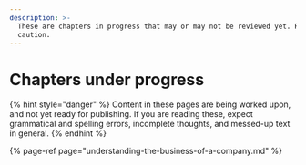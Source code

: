 ```yaml
---
description: >-
  These are chapters in progress that may or may not be reviewed yet. Read with
  caution.
---
```


# Chapters under progress

{% hint style="danger" %}
Content in these pages are being worked upon, and not yet ready for publishing. If you are reading these, expect grammatical and spelling errors, incomplete thoughts, and messed-up text in general.
{% endhint %}

{% page-ref page="understanding-the-business-of-a-company.md" %}



